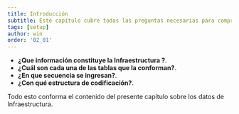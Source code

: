 ```yaml
---
title: Introducción
subtitle: Este capítulo cubre todas las preguntas necesarias para comprender claramente qué es la infraestructura AM y para qué sirve.
tags: [setup]
author: win
order: '02_01'
---
```

- **¿Que información constituye la Infraestructura ?**.
- **¿Cuál son cada una de las tablas que la conforman?**.
- **¿En que secuencia se ingresan?**.
- **¿Con qué estructura de codificación?**.

Todo esto conforma el contenido del presente capítulo sobre los datos de Infraestructura.
